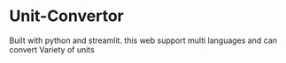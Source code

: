 # Unit-Convertor
Built with python and streamlit. this web support multi languages and can convert Variety of units
